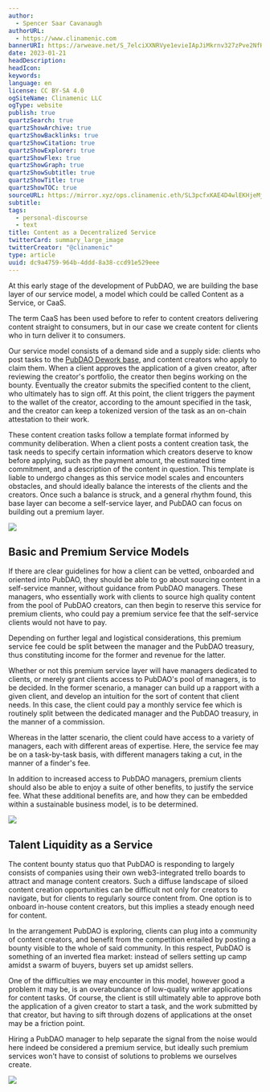 ```yaml
---
author:
  - Spencer Saar Cavanaugh
authorURL:
  - https://www.clinamenic.com
bannerURI: https://arweave.net/S_7elciXXNRVye1evieIApJiMkrnv327zPve2NfHqS4
date: 2023-01-21
headDescription:
headIcon:
keywords:
language: en
license: CC BY-SA 4.0
ogSiteName: Clinamenic LLC
ogType: website
publish: true
quartzSearch: true
quartzShowArchive: true
quartzShowBacklinks: true
quartzShowCitation: true
quartzShowExplorer: true
quartzShowFlex: true
quartzShowGraph: true
quartzShowSubtitle: true
quartzShowTitle: true
quartzShowTOC: true
sourceURL: https://mirror.xyz/ops.clinamenic.eth/SL3pcfxKAE4D4wlEKHjeMjna8fHZmwGeYEC-47icYs0
subtitle:
tags:
  - personal-discourse
  - text
title: Content as a Decentralized Service
twitterCard: summary_large_image
twitterCreator: "@clinamenic"
type: article
uuid: dc9a4759-964b-4ddd-8a38-ccd91e529eee
---
```


At this early stage of the development of PubDAO, we are building the base layer of our service model, a model which could be called Content as a Service, or CaaS.

The term CaaS has been used before to refer to content creators delivering content straight to consumers, but in our case we create content for clients who in turn deliver it to consumers.

Our service model consists of a demand side and a supply side: clients who post tasks to the [PubDAO Dework base](https://app.dework.xyz/pubdao), and content creators who apply to claim them. When a client approves the application of a given creator, after reviewing the creator's portfolio, the creator then begins working on the bounty. Eventually the creator submits the specified content to the client, who ultimately has to sign off. At this point, the client triggers the payment to the wallet of the creator, according to the amount specified in the task, and the creator can keep a tokenized version of the task as an on-chain attestation to their work.

These content creation tasks follow a template format informed by community deliberation. When a client posts a content creation task, the task needs to specify certain information which creators deserve to know before applying, such as the payment amount, the estimated time commitment, and a description of the content in question. This template is liable to undergo changes as this service model scales and encounters obstacles, and should ideally balance the interests of the clients and the creators. Once such a balance is struck, and a general rhythm found, this base layer can become a self-service layer, and PubDAO can focus on building out a premium layer.

![](https://images.mirror-media.xyz/publication-images/pMv9H-1hcn9IcEAW1kG23.png)

## Basic and Premium Service Models

If there are clear guidelines for how a client can be vetted, onboarded and oriented into PubDAO, they should be able to go about sourcing content in a self-service manner, without guidance from PubDAO managers. These managers, who essentially work with clients to source high quality content from the pool of PubDAO creators, can then begin to reserve this service for premium clients, who could pay a premium service fee that the self-service clients would not have to pay.

Depending on further legal and logistical considerations, this premium service fee could be split between the manager and the PubDAO treasury, thus constituting income for the former and revenue for the latter.

Whether or not this premium service layer will have managers dedicated to clients, or merely grant clients access to PubDAO's pool of managers, is to be decided. In the former scenario, a manager can build up a rapport with a given client, and develop an intuition for the sort of content that client needs. In this case, the client could pay a monthly service fee which is routinely split between the dedicated manager and the PubDAO treasury, in the manner of a commission.

Whereas in the latter scenario, the client could have access to a variety of managers, each with different areas of expertise. Here, the service fee may be on a task-by-task basis, with different managers taking a cut, in the manner of a finder's fee.

In addition to increased access to PubDAO managers, premium clients should also be able to enjoy a suite of other benefits, to justify the service fee. What these additional benefits are, and how they can be embedded within a sustainable business model, is to be determined.

![](https://images.mirror-media.xyz/publication-images/g0YTfB2BjZjlmI-0AVZLj.png)

## Talent Liquidity as a Service

The content bounty status quo that PubDAO is responding to largely consists of companies using their own web3-integrated trello boards to attract and manage content creators. Such a diffuse landscape of siloed content creation opportunities can be difficult not only for creators to navigate, but for clients to regularly source content from. One option is to onboard in-house content creators, but this implies a steady enough need for content.

In the arrangement PubDAO is exploring, clients can plug into a community of content creators, and benefit from the competition entailed by posting a bounty visible to the whole of said community. In this respect, PubDAO is something of an inverted flea market: instead of sellers setting up camp amidst a swarm of buyers, buyers set up amidst sellers.

One of the difficulties we may encounter in this model, however good a problem it may be, is an overabundance of low-quality writer applications for content tasks. Of course, the client is still ultimately able to approve both the application of a given creator to start a task, and the work submitted by that creator, but having to sift through dozens of applications at the onset may be a friction point.

Hiring a PubDAO manager to help separate the signal from the noise would here indeed be considered a premium service, but ideally such premium services won't have to consist of solutions to problems we ourselves create.

![](https://images.mirror-media.xyz/publication-images/y1dJ6oOYIrYQKHNdk6QVm.png)
